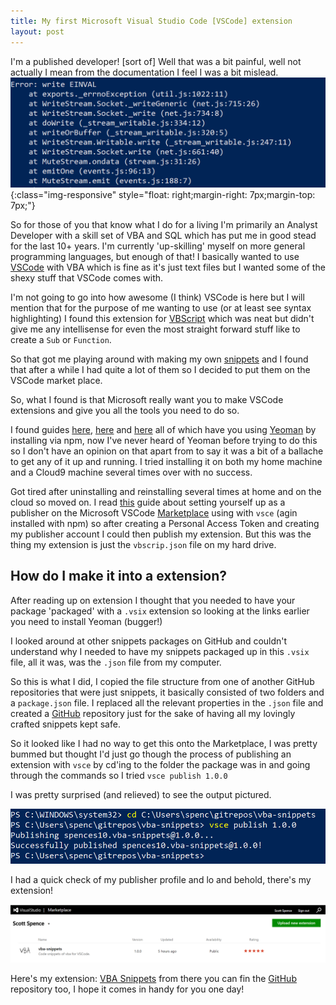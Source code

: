 ```yaml
---
title: My first Microsoft Visual Studio Code [VSCode] extension
layout: post
---
```


I'm a published developer! [sort of] Well that was a bit painful, well not actually I mean from the documentation I feel I was a bit mislead.![YeomanErr](/images/YeomanErr.PNG){:class="img-responsive" style="float: right;margin-right: 7px;margin-top: 7px;"} 

So for those of you that know what I do for a living I'm primarily an Analyst Developer with a skill set of VBA and SQL which has put me in good stead for the last 10+ years. I'm currently 'up-skilling' myself on more general programming languages, but enough of that! I basically wanted to use [VSCode](https://code.visualstudio.com/) with VBA which is fine as it's just text files but I wanted some of the shexy stuff that VSCode comes with.

<!--more-->

I'm not going to go into how awesome (I think) VSCode is here but I will mention that for the purpose of me wanting to use (or at least see syntax highlighting) I found this extension for [VBScript](https://marketplace.visualstudio.com/items?itemName=luggage66.VBScript) which was neat but didn't give me any intellisense for even the most straight forward stuff like to create a ```Sub``` or ```Function```.

So that got me playing around with making my own [snippets](https://code.visualstudio.com/Docs/customization/userdefinedsnippets) and I found that after a while I had quite a lot of them so I decided to put them on the VSCode market place.

So, what I found is that Microsoft really want you to make VSCode extensions and give you all the tools you need to do so. 

I found guides [here](https://code.visualstudio.com/docs/extensions/overview), [here](https://code.visualstudio.com/docs/extensions/example-hello-world) and [here](https://code.visualstudio.com/docs/extensions/testing-extensions) all of which have you using [Yeoman](http://yeoman.io/) by installing via npm, now I've never heard of Yeoman before trying to do this so I don't have an opinion on that apart from to say it was a bit of a ballache to get any of it up and running. I tried installing it on both my home machine and a Cloud9 machine several times over with no success.

<!--oldYeo Pos-->

Got tired after uninstalling and reinstalling several times at home and on the cloud so moved on. I read [this](https://code.visualstudio.com/docs/tools/vscecli) guide about setting yourself up as a publisher on the Microsoft VSCode [Marketplace](https://marketplace.visualstudio.com/) using with ```vsce``` (agin installed with npm) so after creating a Personal Access Token and creating my publisher account I could then publish my extension. But this was the thing my extension is just the ```vbscrip.json``` file on my hard drive.

## How do I make it into a extension?

After reading up on extension I thought that you needed to have your package 'packaged' with a ```.vsix``` extension so looking at the links earlier you need to install Yeoman (bugger!)

I looked around at other snippets packages on GitHub and couldn't understand why I needed to have my snippets packaged up in this ```.vsix``` file, all it was, was the ```.json``` file from my computer.

So this is what I did, I copied the file structure from one of another GitHub repositories that were just snippets, it basically consisted of two folders and a ```package.json``` file. I replaced all the relevant properties in the ```.json``` file and created a [GitHub](https://github.com/spences10/vba-snippets) repository just for the sake of having all my lovingly crafted snippets kept safe.

So it looked like I had no way to get this onto the Marketplace, I was pretty bummed but thought I'd just go though the process of publishing an extension with ```vsce``` by cd'ing to the folder the package was in and going through the commands so I tried ```vsce publish 1.0.0``` 

I was pretty surprised (and relieved) to see the output pictured.

![vscePublish](/images/vscePublish.PNG)

I had a quick check of my publisher profile and lo and behold, there's my extension!

![YeomanErr](/images/MarketplaceExtensionsManagement.PNG)

Here's my extension: [VBA Snippets](https://marketplace.visualstudio.com/items?itemName=spences10.vba-snippets) from there you can fin the [GitHub](https://github.com/spences10/vba-snippets) repository too, I hope it comes in handy for you one day!
